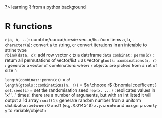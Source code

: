 ?> learning R from a python background

# R  functions
 
`c(a, b, ..)`:         combine/concat/create vector/list from items a, b, ..  
`character(a)`: convert `a` to string, or convert iterations in an interable to string type  
`rbind(data, c)`:     add row vector `c` to a dataframe `data`
`combinat::permn(c)` : return all permutations of vector/list `c` as vector
`gtools::combinations(n, r)` : generate a vector of combinations where r objects are picked from a set of size n 

`length(combinat::permn(c))` = $c!$  
`length(gtools::combinations(n, r))` = $n \choose r$ (binomial coefficient ) 
`set.seed(i)` = set the randomisation seed
`rep(x, ...)` : replicates values in 'x' '...'  times'. there are a number of arguments, but with an int listed it will output a 1d array
`runif(1)`: generate random number from a uniform distribution between 0 and 1 (e.g. 0.614549)
`x.y`: create and assign property `y` to variable/object `x`
